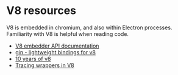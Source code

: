 # V8 resources

V8 is embedded in chromium, and also within Electron processes. Familiarity with V8 is helpful when reading code.

* [V8 embedder API documentation](https://v8docs.nodesource.com/​)
* [gin - lightweight bindings for v8](https://chromium.googlesource.com/chromium/src.git/+/lkgr/gin/​)
* [10 years of v8](https://v8.dev/blog/10-years​)
* [Tracing wrappers in V8](https://v8.dev/blog/tracing-js-dom​)